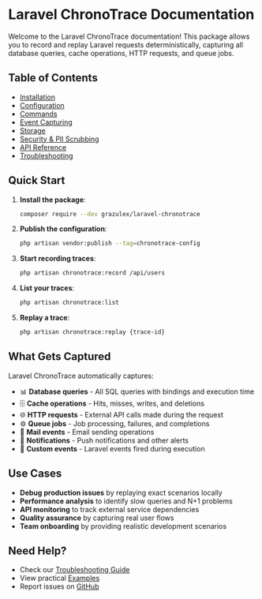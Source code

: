 # Laravel ChronoTrace Documentation

Welcome to the Laravel ChronoTrace documentation! This package allows you to record and replay Laravel requests deterministically, capturing all database queries, cache operations, HTTP requests, and queue jobs.

## Table of Contents

- [Installation](installation.md)
- [Configuration](configuration.md)
- [Commands](commands.md)
- [Event Capturing](event-capturing.md)
- [Storage](storage.md)
- [Security & PII Scrubbing](security.md)
- [API Reference](api-reference.md)
- [Troubleshooting](troubleshooting.md)

## Quick Start

1. **Install the package**:
   ```bash
   composer require --dev grazulex/laravel-chronotrace
   ```

2. **Publish the configuration**:
   ```bash
   php artisan vendor:publish --tag=chronotrace-config
   ```

3. **Start recording traces**:
   ```bash
   php artisan chronotrace:record /api/users
   ```

4. **List your traces**:
   ```bash
   php artisan chronotrace:list
   ```

5. **Replay a trace**:
   ```bash
   php artisan chronotrace:replay {trace-id}
   ```

## What Gets Captured

Laravel ChronoTrace automatically captures:

- 📊 **Database queries** - All SQL queries with bindings and execution time
- 🗄️ **Cache operations** - Hits, misses, writes, and deletions
- 🌐 **HTTP requests** - External API calls made during the request
- ⚙️ **Queue jobs** - Job processing, failures, and completions
- 📧 **Mail events** - Email sending operations
- 🔔 **Notifications** - Push notifications and other alerts
- 🎉 **Custom events** - Laravel events fired during execution

## Use Cases

- **Debug production issues** by replaying exact scenarios locally
- **Performance analysis** to identify slow queries and N+1 problems
- **API monitoring** to track external service dependencies
- **Quality assurance** by capturing real user flows
- **Team onboarding** by providing realistic development scenarios

## Need Help?

- Check our [Troubleshooting Guide](troubleshooting.md)
- View practical [Examples](../examples/README.md)
- Report issues on [GitHub](https://github.com/Grazulex/laravel-chronotrace/issues)